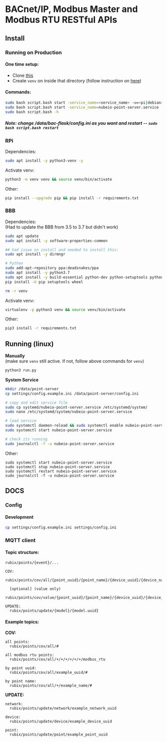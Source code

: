 # BACnet/IP, Modbus Master and Modbus RTU RESTful APIs

## Install


### Running on Production

#### One time setup:
- Clone [this](https://github.com/NubeIO/common-py-libs)
- Create `venv` on inside that directory (follow instruction on [here](https://github.com/NubeIO/common-py-libs#how-to-create))

#### Commands:
```bash
sudo bash script.bash start -service_name=<service_name> -u=<pi|debian> -dir=<working_dir> -lib_dir=<common-py-libs-dir> -data_dir=<data_dir> -p=<port>
sudo bash script.bash start -service_name=nubeio-point-server.service -u=pi -dir=/home/pi/rubix-point-server -lib_dir=/home/pi/common-py-libs -data_dir=/data/point-server -p=1515
sudo bash script.bash -h
```

##### Note: _change /data/bac-flask/config.ini  as you want and restart -- `sudo bash script.bash restart`_

### RPi

Dependencies:
```bash
sudo apt install -y python3-venv -y
```
Activate venv:
```bash
python3 -m venv venv && source venv/bin/activate
```
Other:
```bash
pip install --upgrade pip && pip install -r requirements.txt
```

### BBB

Dependencies:  
(Had to update the BBB from 3.5 to 3.7 but didn't work)
```bash
sudo apt update
sudo apt install -y software-properties-common

## had issue on install and needed to install this:
sudo apt install -y dirmngr

# Python
sudo add-apt-repository ppa:deadsnakes/ppa
sudo apt install -y python3.7
sudo apt install -y build-essential python-dev python-setuptools python-pip python-smbus python3-pip virtualenv -y
pip install -U pip setuptools wheel

rm -r venv
```
Activate venv:
```bash
virtualenv -p python3 venv && source venv/bin/activate
```
Other:
```bash
pip3 install -r requirements.txt
```

## Running (linux)

**Manually**  
(make sure `venv` still active. If not, follow above commands for `venv`)
```bash
python3 run.py
```
**System Service**
```bash
mkdir /data/point-server
cp settings/config.example.ini /data/point-server/config.ini

# copy and edit service file
sudo cp systemd/nubeio-point-server.service /etc/systemd/system/
sudo nano /etc/systemd/system/nubeio-point-server.service

# load service
sudo systemctl daemon-reload && sudo systemctl enable nubeio-point-server.service
sudo systemctl start nubeio-point-server.service

# check its running
sudo journalctl -f -u nubeio-point-server.service
```
Other:
```
sudo systemctl start nubeio-point-server.service
sudo systemctl stop nubeio-point-server.service
sudo systemctl restart nubeio-point-server.service
sudo journalctl -f -u nubeio-point-server.service
```

## DOCS

### Config

#### Development
```bash
cp settings/config.example.ini settings/config.ini
```

### MQTT client
  
#### Topic structure:
```
rubix/points/{event}/...
```
```
COV:
  rubix/points/cov/all/{point_uuid}/{point_name}/{device_uuid}/{device_name}/{network_uuid}/{network_name}/{source_driver}/

  [optional] (value only)
  rubix/points/cov/value/{point_uuid}/{point_name}/{device_uuid}/{device_name}/{network_uuid}/{network_name}/{source_driver}/

UPDATE:
  rubix/points/update/{model}/{model.uuid}
```


#### Example topics:

**COV:**
```
all points:
  rubix/points/cov/all/#

all modbus rtu points:
  rubix/points/cov/all/+/+/+/+/+/+/modbus_rtu

by point uuid:
  rubix/points/cov/all/example_uuid/#

by point name:
  rubix/points/cov/all/+/example_name/#
```
**UPDATE:**
```
network:
  rubix/points/update/network/example_network_uuid

device:
  rubix/points/update/device/example_device_uuid

point:
  rubix/points/update/point/example_point_uuid
```
